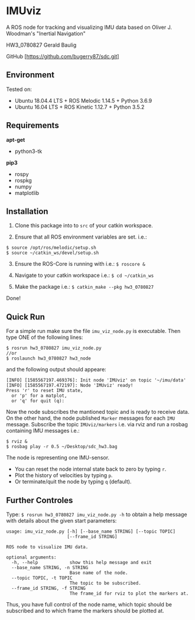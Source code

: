 # IMUviz

A ROS node for tracking and visualizing IMU data based on Oliver J. Woodman's "Inertial Navigation"

HW3_0780827 Gerald Baulig

GitHub [https://github.com/bugerry87/sdc.git]

## Environment

Tested on:

- Ubuntu 18.04.4 LTS + ROS Melodic 1.14.5 + Python 3.6.9
- Ubuntu 16.04 LTS + ROS Kinetic 1.12.7 + Python 3.5.2

## Requirements

**apt-get**

- python3-tk

**pip3**

- rospy
- rospkg
- numpy
- matplotlib

## Installation

1. Clone this package into to `src` of your catkin workspace.

2. Ensure that all ROS environment variables are set. i.e.:

```
$ source /opt/ros/melodic/setup.sh
$ source ~/catkin_ws/devel/setup.sh
```

3. Ensure the ROS-Core is running with i.e.: `$ roscore &`

4. Navigate to your catkin workspace i.e.: `$ cd ~/catkin_ws`

5. Make the package i.e.: `$ catkin_make --pkg hw3_0780827`

Done!

## Quick Run

For a simple run make sure the file `imu_viz_node.py` is executable.
Then type ONE of the following lines:

```
$ rosrun hw3_0780827 imu_viz_node.py
//or
$ roslaunch hw3_0780827 hw3_node
```

and the following output should appeare:

```
[INFO] [1585567197.469376]: Init node 'IMUviz' on topic '~/imu/data'
[INFO] [1585567197.472197]: Node 'IMUviz' ready!
Press 'r' to reset IMU state,
  or 'p' for a matplot,
  or 'q' for quit (q):
```

Now the node subscribes the mantioned topic and is ready to receive data.
On the other hand, the node published `Marker` messages for each `IMU` message.
Subscribe the topic `IMUviz/markers` i.e. via rviz and run a rosbag containing IMU messages i.e.:

```
$ rviz &
$ rosbag play -r 0.5 ~/Desktop/sdc_hw3.bag
```

The node is representing one IMU-sensor.

- You can reset the node internal state back to zero by typing `r`.
- Plot the history of velocities by typing `p`.
- Or terminate/quit the node by typing `q` (default).

## Further Controles

Type: `$ rosrun hw3_0780827 imu_viz_node.py -h` to obtain a help message with details about the given start parameters:

```
usage: imu_viz_node.py [-h] [--base_name STRING] [--topic TOPIC]
                       [--frame_id STRING]

ROS node to visualize IMU data.

optional arguments:
  -h, --help            show this help message and exit
  --base_name STRING, -n STRING
                        Base name of the node.
  --topic TOPIC, -t TOPIC
                        The topic to be subscribed.
  --frame_id STRING, -f STRING
                        The frame_id for rviz to plot the markers at.
```

Thus, you have full control of the node name, which topic should be subscribed and to which frame the markers should be plotted at.

